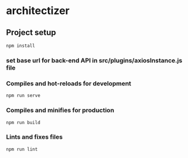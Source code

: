 # architectizer

## Project setup
```
npm install
```
### set base url for back-end API in src/plugins/axiosInstance.js file

### Compiles and hot-reloads for development
```
npm run serve
```

### Compiles and minifies for production
```
npm run build
```

### Lints and fixes files
```
npm run lint
```

